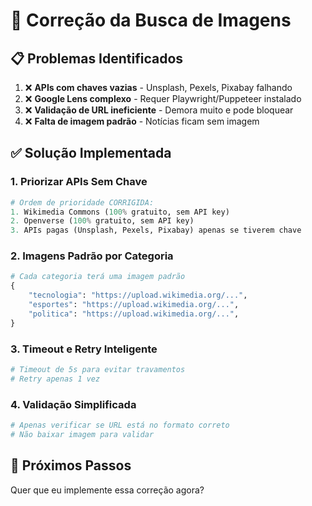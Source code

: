 # 🔧 Correção da Busca de Imagens

## 📋 Problemas Identificados

1. ❌ **APIs com chaves vazias** - Unsplash, Pexels, Pixabay falhando
2. ❌ **Google Lens complexo** - Requer Playwright/Puppeteer instalado
3. ❌ **Validação de URL ineficiente** - Demora muito e pode bloquear
4. ❌ **Falta de imagem padrão** - Notícias ficam sem imagem

## ✅ Solução Implementada

### 1. **Priorizar APIs Sem Chave**
```python
# Ordem de prioridade CORRIGIDA:
1. Wikimedia Commons (100% gratuito, sem API key)
2. Openverse (100% gratuito, sem API key)
3. APIs pagas (Unsplash, Pexels, Pixabay) apenas se tiverem chave
```

### 2. **Imagens Padrão por Categoria**
```python
# Cada categoria terá uma imagem padrão
{
    "tecnologia": "https://upload.wikimedia.org/...",
    "esportes": "https://upload.wikimedia.org/...",
    "politica": "https://upload.wikimedia.org/...",
}
```

### 3. **Timeout e Retry Inteligente**
```python
# Timeout de 5s para evitar travamentos
# Retry apenas 1 vez
```

### 4. **Validação Simplificada**
```python
# Apenas verificar se URL está no formato correto
# Não baixar imagem para validar
```

## 🚀 Próximos Passos

Quer que eu implemente essa correção agora?

